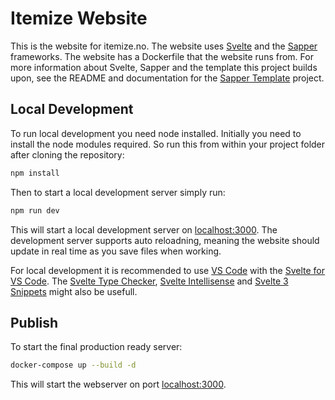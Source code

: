# Itemize Website
This is the website for itemize.no. The website uses [Svelte](https://svelte.dev) and the [Sapper](https://sapper.svelte.dev) frameworks. The website has a Dockerfile that the website runs from. For more information about Svelte, Sapper and the template this project builds upon, see the README and documentation for the [Sapper Template](https://github.com/sveltejs/sapper-template) project.

## Local Development
To run local development you need node installed. Initially you need to install the node modules required. So run this from within your project folder after cloning the repository:
```bash
npm install
```
Then to start a local development server simply run:
```bash
npm run dev
```
This will start a local development server on [localhost:3000](http://localhost:3000/). The development server supports auto reloadning, meaning the website should update in real time as you save files when working.

For local development it is recommended to use [VS Code](https://code.visualstudio.com) with the [Svelte for VS Code](https://marketplace.visualstudio.com/items?itemName=svelte.svelte-vscode). The [Svelte Type Checker](https://marketplace.visualstudio.com/items?itemName=halfnelson.svelte-type-checker-vscode), [Svelte Intellisense](https://marketplace.visualstudio.com/items?itemName=ardenivanov.svelte-intellisense) and [Svelte 3 Snippets](https://marketplace.visualstudio.com/items?itemName=fivethree.vscode-svelte-snippets) might also be usefull.


## Publish
To start the final production ready server:
```bash
docker-compose up --build -d
```
This will start the webserver on port [localhost:3000](http://localhost:3000/).


